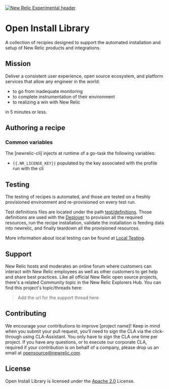[![New Relic Experimental header](https://github.com/newrelic/opensource-website/raw/master/src/images/categories/Experimental.png)](https://opensource.newrelic.com/oss-category/#new-relic-experimental)

# Open Install Library

A collection of recipies designed to support the automated installation and setup of New Relic products and integrations.

## Mission

Deliver a consistent user experience, open source ecosystem, and platform services that allow any engineer in the world:

- to go from inadequate monitoring
- to complete instrumentation of their environment
- to realizing a win with New Relic

in 5 minutes or less.

## Authoring a recipe

### Common variables

The [newrelic-cli] injects at runtime of a go-task the following variables:

- `{{.NR_LICENSE_KEY}}` populated by the key associated with the profile run with the cli

## Testing

The testing of recipes is automated, and those are tested on a freshly provisioned environment and re-provisioned on every test run.

Test definitions files are located under the path [test/definitions](test/definitions). Those definitions are used with the [Deployer](https://github.com/newrelic/demo-deployer) to provision all the required resources, run the recipe installation, validate the installation is feeding data into newrelic, and finally teardown all the provisioned resources.

More information about local testing can be found at [Local Testing](test/README.md).

## Support

New Relic hosts and moderates an online forum where customers can interact with New Relic employees as well as other customers to get help and share best practices. Like all official New Relic open source projects, there's a related Community topic in the New Relic Explorers Hub. You can find this project's topic/threads here:

>Add the url for the support thread here

## Contributing

We encourage your contributions to improve [project name]! Keep in mind when you submit your pull request, you'll need to sign the CLA via the click-through using CLA-Assistant. You only have to sign the CLA one time per project.
If you have any questions, or to execute our corporate CLA, required if your contribution is on behalf of a company,  please drop us an email at opensource@newrelic.com.

## License

Open Install Library is licensed under the [Apache 2.0](http://apache.org/licenses/LICENSE-2.0.txt) License.
